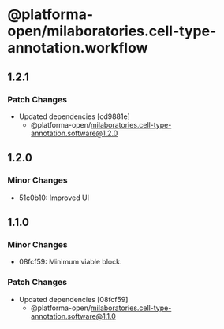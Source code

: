 # @platforma-open/milaboratories.cell-type-annotation.workflow

## 1.2.1

### Patch Changes

- Updated dependencies [cd9881e]
  - @platforma-open/milaboratories.cell-type-annotation.software@1.2.0

## 1.2.0

### Minor Changes

- 51c0b10: Improved UI

## 1.1.0

### Minor Changes

- 08fcf59: Minimum viable block.

### Patch Changes

- Updated dependencies [08fcf59]
  - @platforma-open/milaboratories.cell-type-annotation.software@1.1.0
